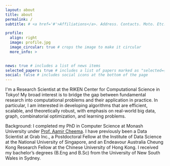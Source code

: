```yaml
---
layout: about
title: about
permalink: /
subtitle: # <a href='#'>Affiliations</a>. Address. Contacts. Moto. Etc.

profile:
  align: right
  image: profile.jpg
  image_circular: true # crops the image to make it circular
  more_info: >
    

news: true # includes a list of news items
selected_papers: true # includes a list of papers marked as "selected={true}"
social: false # includes social icons at the bottom of the page
---
```


I'm a Research Scientist at the RIKEN Center for Computational Science in Tokyo! My broad interest is to bridge the gap between fundamental research into computational problems and their application in practice. In particular, I am interested in developing algorithms that are efficient, scalable, and theoretically robust, with emphasis on real-world big data, graph, combinatorial optimization, and learning problems.

Background: I completed my PhD in Computer Science at Monash University under <a href="http://www.aamircheema.com">Prof. Aamir Cheema</a>. I have previously been a Data Scientist at Grab Inc., a Postdoctoral Fellow at the Institute of Data Science at the National University of Singapore, and an Endeavour Australia Cheung Kong Research Fellow at the Chinese University of Hong Kong. I received my bachelor’s degrees (B.Eng and B.Sc) from the University of New South Wales in Sydney.
